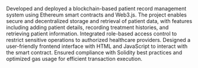 Developed and deployed a blockchain-based patient record management system using Ethereum smart contracts and Web3.js. 
The project enables secure and decentralized storage and retrieval of patient data, with features including adding patient details, recording treatment histories, and retrieving patient information. 
Integrated role-based access control to restrict sensitive operations to authorized healthcare providers. 
Designed a user-friendly frontend interface with HTML and JavaScript to interact with the smart contract. 
Ensured compliance with Solidity best practices and optimized gas usage for efficient transaction execution.
